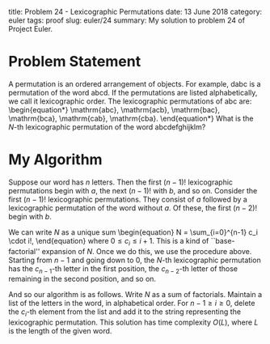 title: Problem 24 - Lexicographic Permutations
date: 13 June 2018
category: euler
tags: proof
slug: euler/24
summary: My solution to problem 24 of Project Euler.

# Problem Statement

A permutation is an ordered arrangement of objects.
For example, $\mathrm{dabc}$ is a permutation of the word $\mathrm{abcd}$.
If the permutations are listed alphabetically, we call it lexicographic order.
The lexicographic permutations of $\mathrm{abc}$ are:
\begin{equation*}
	\mathrm{abc}, \mathrm{acb}, \mathrm{bac}, \mathrm{bca}, \mathrm{cab}, \mathrm{cba}.
\end{equation*}
What is the $N$-th lexicographic permutation of the word $\mathrm{abcdefghijklm}$?

# My Algorithm

Suppose our word has $n$ letters.
Then the first $(n-1)!$ lexicographic permutations begin with $a$, the next $(n-1)!$ with $b$, and so on.
Consider the first $(n-1)!$ lexicographic permutations.
They consist of $a$ followed by a lexicographic permutation of the word without $a$.
Of these, the first $(n-2)!$ begin with $b$.

We can write $N$ as a unique sum
\begin{equation}
	N = \sum_{i=0}^{n-1} c_i \cdot i!,
\end{equation}
where $0 \le c_i \le i + 1$.
This is a kind of ``base-factorial'' expansion of $N$.
Once we do this, we use the procedure above.
Starting from $n-1$ and going down to $0$, the $N$-th lexicographic permutation has the $c_{n-1}$-th letter in the first position, the $c_{n-2}$-th letter of those remaining in the second position, and so on.

And so our algorithm is as follows.
Write $N$ as a sum of factorials.
Maintain a list of the letters in the word, in alphabetical order.
For $n-1 \ge i \ge 0$, delete the $c_i$-th element from the list and add it to the string representing the lexicographic permutation.
This solution has time complexity $O(L)$, where $L$ is the length of the given word.